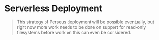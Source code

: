 # Serverless Deployment

> This strategy of Perseus deployment will be possible eventually, but right now more work needs to be done on support for read-only filesystems before work on this can even be considered.
